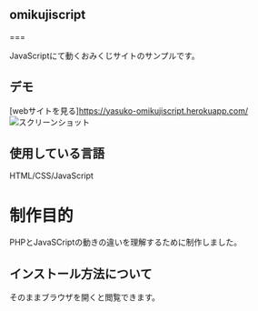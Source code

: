 ## omikujiscript

===

JavaScriptにて動くおみくじサイトのサンプルです。

## デモ

[webサイトを見る]https://yasuko-omikujiscript.herokuapp.com/
![スクリーンショット](https://user-images.githubusercontent.com/84828867/147039274-40f76da4-d24d-4842-a6df-0c08cb749f64.png)

## 使用している言語
HTML/CSS/JavaScript


# 制作目的
PHPとJavaSCriptの動きの違いを理解するために制作しました。

## インストール方法について
そのままブラウザを開くと閲覧できます。

